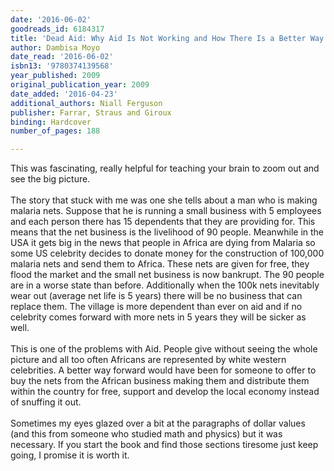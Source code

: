 ```yaml
---
date: '2016-06-02'
goodreads_id: 6184317
title: 'Dead Aid: Why Aid Is Not Working and How There Is a Better Way for Africa'
author: Dambisa Moyo
date_read: '2016-06-02'
isbn13: '9780374139568'
year_published: 2009
original_publication_year: 2009
date_added: '2016-04-23'
additional_authors: Niall Ferguson
publisher: Farrar, Straus and Giroux
binding: Hardcover
number_of_pages: 188

---
```

This was fascinating, really helpful for teaching your brain to zoom out and see the big picture. <br/><br/>The story that stuck with me was one she tells about a man who is making malaria nets. Suppose that he is running a small business with 5 employees and each person there has 15 dependents that they are providing for. This means that the net business is the livelihood of 90 people. Meanwhile in the USA it gets big in the news that people in Africa are dying from Malaria so some US celebrity decides to donate money for the construction of 100,000 malaria nets and send them to Africa. These nets are given for free, they flood the market and the small net business is now bankrupt. The 90 people are in a worse state than before. Additionally when the 100k nets inevitably wear out (average net life is 5 years) there will be no business that can replace them. The village is more dependent than ever on aid and if no celebrity comes forward with more nets in 5 years they will be sicker as well.<br/><br/>This is one of the problems with Aid. People give without seeing the whole picture and all too often Africans are represented by white western celebrities. A better way forward would have been for someone to offer to buy the nets from the African business making them and distribute them within the country for free, support and develop the local economy instead of snuffing it out.<br/><br/>Sometimes my eyes glazed over a bit at the paragraphs of dollar values (and this from someone who studied math and physics) but it was necessary. If you start the book and find those sections tiresome just keep going, I promise it is worth it.
